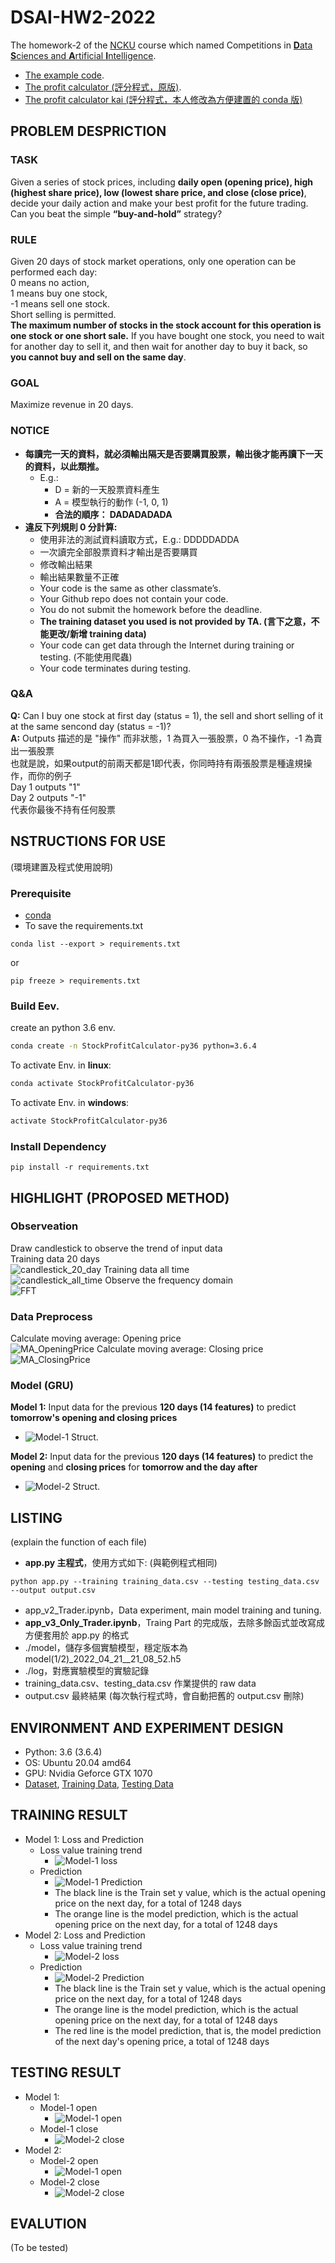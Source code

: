 # DSAI-HW2-2022
The homework-2 of the [NCKU](https://www.ncku.edu.tw/index.php?Lang=en) course which named Competitions in [**D**ata **S**ciences and **A**rtificial **I**ntelligence](http://class-qry.acad.ncku.edu.tw/syllabus/online_display.php?syear=0110&sem=2&co_no=P75J000&class_code=).<br>
* [The example code](https://github.com/NCKU-CCS/DSAI-HW2-2021).
* [The profit calculator (評分程式，原版)](https://github.com/NCKU-CCS/StockProfitCalculator).
* [The profit calculator kai (評分程式，本人修改為方便建置的 conda 版)](https://github.com/kuihao/StockProfitCalculator_CondaVer)
## PROBLEM DESPRICTION
### TASK
Given a series of stock prices, including **daily open (opening price), high (highest share price), low (lowest share price, and close (close price)**, decide your daily action and make your best profit for the future trading. Can you beat the simple **“buy-and-hold”** strategy?
### RULE
Given 20 days of stock market operations, only one operation can be performed each day:<br>
0 means no action, <br>
1 means buy one stock, <br>
-1 means sell one stock.<br>
Short selling is permitted. <br>
**The maximum number of stocks in the stock account for this operation is one stock or one short sale.** If you have bought one stock, you need to wait for another day to sell it, and then wait for another day to buy it back, so **you cannot buy and sell on the same day**.
### GOAL
Maximize revenue in 20 days.
### NOTICE
* **每讀完一天的資料，就必須輸出隔天是否要購買股票，輸出後才能再讀下一天的資料，以此類推。**
    * E.g.:
        * D = 新的一天股票資料產生
        * A = 模型執行的動作 (-1, 0, 1)
        * **合法的順序： DADADADADA**
* **違反下列規則 0 分計算:**
    * 使用非法的測試資料讀取方式，E.g.: DDDDDADDA
    * 一次讀完全部股票資料才輸出是否要購買
    * 修改輸出結果
    * 輸出結果數量不正確
    * Your code is the same as other classmate’s.
    * Your Github repo does not contain your code.
    * You do not submit the homework before the deadline.
    * **The training dataset you used is not provided by TA. (言下之意，不能更改/新增 training data)** 
    * Your code can get data through the Internet during training or testing. (不能使用爬蟲) 
    * Your code terminates during testing.
### Q&A
**Q:** Can I buy one stock at first day (status = 1), the sell and short selling of it at the same sencond day (status = -1)?<br>
**A:** Outputs 描述的是 "操作" 而非狀態，1 為買入一張股票，0 為不操作，-1 為賣出一張股票<br>
也就是說，如果output的前兩天都是1即代表，你同時持有兩張股票是種違規操作，而你的例子<br>
Day 1 outputs "1"<br>
Day 2 outputs "-1"<br>
代表你最後不持有任何股票
## NSTRUCTIONS FOR USE
(環境建置及程式使用說明)
### Prerequisite
- [conda](https://docs.conda.io/en/latest/index.html)
- To save the requirements.txt
```shell 
conda list --export > requirements.txt
```
or
```shell 
pip freeze > requirements.txt  
```

### Build Eev.
create an python 3.6 env.
```sh 
conda create -n StockProfitCalculator-py36 python=3.6.4
```
To activate Env. in **linux**:
```sh 
conda activate StockProfitCalculator-py36
```
To activate Env. in **windows**:
```sh 
activate StockProfitCalculator-py36
```
### Install Dependency
```
pip install -r requirements.txt
```
## HIGHLIGHT (PROPOSED METHOD)
### Observeation
Draw candlestick to observe the trend of input data<br>
Training data 20 days<br>
![candlestick_20_day](./img/20Day_candlestick.png)
Training data all time<br>
![candlestick_all_time](./img/allday_candlestick.png)
Observe the frequency domain<br>
![FFT](./img/fft.png)
### Data Preprocess
Calculate moving average: Opening price<br>
![MA_OpeningPrice](./img/MA_OpenPrice.jpg)
Calculate moving average: Closing price<br>
![MA_ClosingPrice](./img/MA_ClosePrice.jpg)
### Model (GRU)
**Model 1:** Input data for the previous **120 days (14 features)** to predict **tomorrow's opening and closing prices**
* ![Model-1 Struct.](./img/model1_struct.png)

**Model 2:** Input data for the previous **120 days (14 features)** to predict the **opening** and **closing prices** for **tomorrow and the day after**
* ![Model-2 Struct.](./img/model2_struct.png)

## LISTING 
(explain the function of each file)
* **app.py 主程式**，使用方式如下: (與範例程式相同) 
```shell 
python app.py --training training_data.csv --testing testing_data.csv --output output.csv
```
* app_v2_Trader.ipynb，Data experiment, main model training and tuning. 
* **app_v3_Only_Trader.ipynb**，Traing Part 的完成版，去除多餘函式並改寫成方便套用於 app.py 的格式
* ./model，儲存多個實驗模型，穩定版本為 model(1/2)_2022_04_21__21_08_52.h5
* ./log，對應實驗模型的實驗記錄
* training_data.csv、testing_data.csv 作業提供的 raw data
* output.csv 最終結果 (每次執行程式時，會自動把舊的 output.csv 刪除)
## ENVIRONMENT AND EXPERIMENT DESIGN
* Python: 3.6 (3.6.4)
* OS: Ubuntu 20.04 amd64
* GPU: Nvidia Geforce GTX 1070
* [Dataset](https://www.nasdaq.com/market-activity/stocks/ibm), [Training Data](https://www.dropbox.com/s/uwift61i6ca9g3w/training.csv?dl=0), [Testing Data](https://www.dropbox.com/s/duqiffdpcadu6s7/testing.csv?dl=0)
## TRAINING RESULT
* Model 1: Loss and Prediction
    * Loss value training trend
        * ![Model-1 loss](./log/2022_04_21__22_23_05/model1_loss.png)
    * Prediction
        * ![Model-1 Prediction](./log/2022_04_21__22_23_05/model1_predict_vs_truth.png)
        * The black line is the Train set y value, which is the actual opening price on the next day, for a total of 1248 days
        * The orange line is the model prediction, which is the actual opening price on the next day, for a total of 1248 days
* Model 2: Loss and Prediction
    * Loss value training trend
        * ![Model-2 loss](./log/2022_04_21__22_23_05/model2_loss.png)
    * Prediction
        * ![Model-2 Prediction](./log/2022_04_21__22_23_05/model2_predict_vs_truth.png)
        * The black line is the Train set y value, which is the actual opening price on the next day, for a total of 1248 days
        * The orange line is the model prediction, which is the actual opening price on the next day, for a total of 1248 days
        * The red line is the model prediction, that is, the model prediction of the next day's opening price, a total of 1248 days
## TESTING RESULT
* Model 1:
  * Model-1 open
    * ![Model-1 open](./img/plot_model1_pred_open.png)
  * Model-1 close
    * ![Model-2 close](./img/plot_model1_pred_close.png)
* Model 2:
  * Model-2 open
    * ![Model-1 open](./img/plot_model2_pred_open.png)
  * Model-2 close
    * ![Model-2 close](./img/plot_model2_pred_close.png)
## EVALUTION
(To be tested)